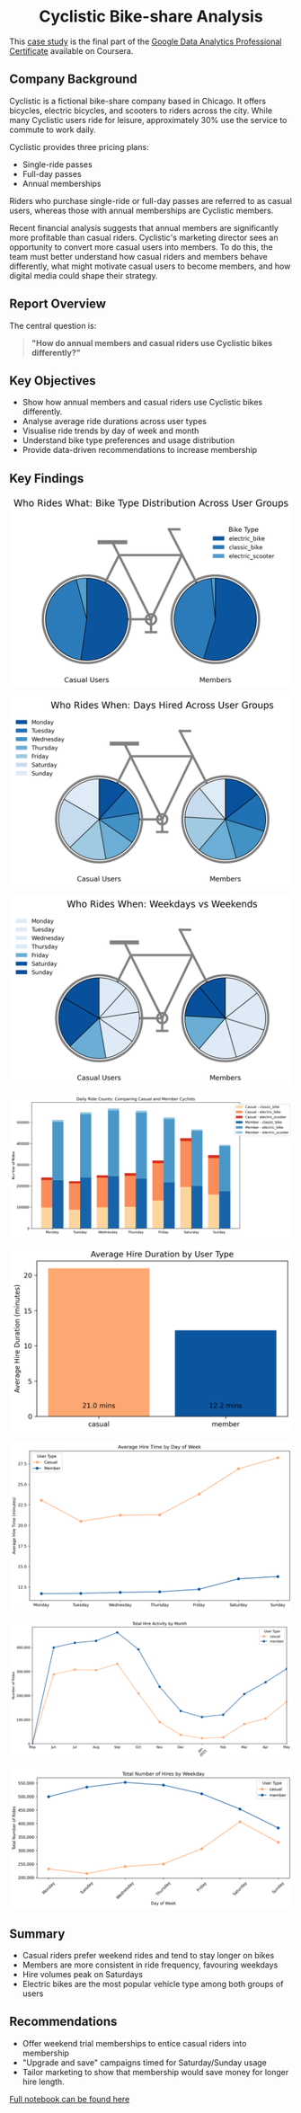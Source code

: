 <h1 align="center">Cyclistic Bike-share Analysis</h1>

This [case study](https://www.coursera.org/learn/google-data-analytics-capstone/supplement/7PGIT/case-study-1-how-does-a-bike-share-navigate-speedy-success) is the final part of the [Google Data Analytics Professional Certificate](https://www.coursera.org/professional-certificates/google-data-analytics) available on Coursera.

## Company Background

Cyclistic is a fictional bike-share company based in Chicago. It offers bicycles, electric bicycles, and scooters to riders across the city. While many Cyclistic users ride for leisure, approximately 30% use the service to commute to work daily.

Cyclistic provides three pricing plans:
- Single-ride passes
- Full-day passes
- Annual memberships

Riders who purchase single-ride or full-day passes are referred to as casual users, whereas those with annual memberships are Cyclistic members.

Recent financial analysis suggests that annual members are significantly more profitable than casual riders. Cyclistic's marketing director sees an opportunity to convert more casual users into members. To do this, the team must better understand how casual riders and members behave differently, what might motivate casual users to become members, and how digital media could shape their strategy.

## Report Overview

The central question is:

> **"How do annual members and casual riders use Cyclistic bikes differently?"**

## Key Objectives
- Show how annual members and casual riders use Cyclistic bikes differently.
- Analyse average ride durations across user types
- Visualise ride trends by day of week and month
- Understand bike type preferences and usage distribution
- Provide data-driven recommendations to increase membership

## Key Findings

![Who Rides What pie charts](visuals/WhoRidesWhat.png)


![Who Rides When pie charts](visuals/WhoRidesWhen.png)


![Weekends VS Weekdays](visuals/WeekdayVSWeekend.png)


![Daily Ride Counts - Comparing Casual and Member Cyclists](visuals/RideCount_CasualVSMembers.png)


![Average Hire Duration by User Type](visuals/AvgHireByUserType.png)


![Average Hire Time by Day of Week](visuals/AvgHireTimeByDay.png)


![Total Hire Activity by Month](visuals/TotalHireByMonth.png)


![Total Hire Activity by Day of Week](visuals/TotalHireByWeekday.png)


## Summary
- Casual riders prefer weekend rides and tend to stay longer on bikes
- Members are more consistent in ride frequency, favouring weekdays
- Hire volumes peak on Saturdays
- Electric bikes are the most popular vehicle type among both groups of users
  
## Recommendations
- Offer weekend trial memberships to entice casual riders into membership
- "Upgrade and save" campaigns timed for Saturday/Sunday usage
- Tailor marketing to show that membership would save money for longer hire length.

[Full notebook can be found here](https://github.com/JuliaJagger/Cyclistic_CaseStudy/blob/main/Cyclistic_Capstone.ipynb)

